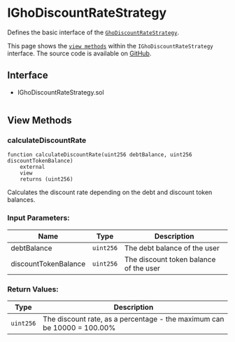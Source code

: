 # IGhoDiscountRateStrategy

Defines the basic interface of the [`GhoDiscountRateStrategy`](../GhoDiscountRateStrategy).

This page shows the [`view methods`](#view-methods) within the `IGhoDiscountRateStrategy` interface. The source code is available on [GitHub](https://github.com/aave/gho/blob/main/src/contracts/facilitators/aave/tokens/interfaces/IGhoDiscountRateStrategy.sol).

## Interface

- IGhoDiscountRateStrategy.sol

  ```solidity

  ```

## View Methods

### calculateDiscountRate

```solidity
function calculateDiscountRate(uint256 debtBalance, uint256 discountTokenBalance)
    external
    view
    returns (uint256)
```

Calculates the discount rate depending on the debt and discount token balances.

### Input Parameters:

| Name                 | Type      | Description                            |
| -------------------- | --------- | -------------------------------------- |
| debtBalance          | `uint256` | The debt balance of the user           |
| discountTokenBalance | `uint256` | The discount token balance of the user |

### Return Values:

| Type      | Description                                                             |
| --------- | ----------------------------------------------------------------------- |
| `uint256` | The discount rate, as a percentage - the maximum can be 10000 = 100.00% |
